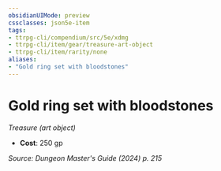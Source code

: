```yaml
---
obsidianUIMode: preview
cssclasses: json5e-item
tags:
- ttrpg-cli/compendium/src/5e/xdmg
- ttrpg-cli/item/gear/treasure-art-object
- ttrpg-cli/item/rarity/none
aliases: 
- "Gold ring set with bloodstones"
---
```

# Gold ring set with bloodstones
*Treasure (art object)*  

- **Cost**: 250 gp

*Source: Dungeon Master's Guide (2024) p. 215*